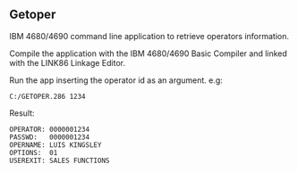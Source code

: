## Getoper
IBM 4680/4690 command line application to retrieve operators information.

Compile the application with the IBM 4680/4690 Basic Compiler and linked with the LINK86 Linkage Editor.

Run the app inserting the operator id as an argument.
e.g:
```
C:/GETOPER.286 1234
```

Result:
```
OPERATOR: 0000001234
PASSWD:   0000001234
OPERNAME: LUIS KINGSLEY
OPTIONS:  01
USEREXIT: SALES FUNCTIONS
```
